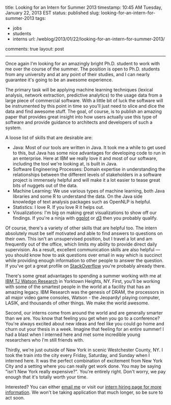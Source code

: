 title: Looking for an Intern for Summer 2013
timestamp: 10:45 AM Tuesday, January 22, 2013 EST
status: published
slug: looking-for-an-intern-for-summer-2013
tags:
- jobs
- students
- interns
url: /weblog/2013/01/22/looking-for-an-intern-for-summer-2013/

comments: true
layout: post

---

Once again I'm looking for an amazingly bright Ph.D. student to work with me over the course of the summer. The position is open to Ph.D. students from any university and at any point of their studies, and I can nearly guarantee it's going to be an awesome experience.

The primary task will be applying machine learning techniques (lexical analysis, network extraction, predictive analytics) to the usage data from a large piece of commercial software. With a little bit of luck the software will be instrumented by this point in time so you'll just need to slice and dice the data and find awesome stuff. The goal, of course, is to publish an amazing paper that provides great insight into how users actually use this type of software and provide guidance to architects and developers of such a system.

A loose list of skills that are desirable are:
* Java: Most of our tools are written in Java. It took me a while to get used to this, but Java has some nice advantages for developing code to run in an enterprise. Here at IBM we really love it and most of our software, including the tool we're looking at, is built in Java.
* Software Engineering Processes: Domain expertise in understanding the relationships between the different levels of stakeholders in a software project is immensely helpful and will make it a lot easier to tease great bits of nuggets out of the data.
* Machine Learning: We use various types of machine learning, both Java libraries and some R to understand the data. On the Java side knowledge of text analysis packages such as OpenNLP is helpful.
* Statistics: I love R. If you love R it helps out.
* Visualizations: I'm big on making great visualizations to show off our findings. If you're a ninja with [ggplot][ggplot] or [d3][d3js] then you probably qualify.

Of course, there's a variety of other skills that are helpful too. The intern absolutely must be self motivated and able to find answers to questions on their own. This isn't an unsupervised position, but I travel a lot and am frequently out of the office, which limits my ability to provide direct daily supervision. As a result, excellent communication skills are also helpful &mdash; you should know how to ask questions over email in way which is succinct while providing enough information to other people to answer the question. If you've got a great profile on [StackOverflow][stackoverflow] you're probably already there.

There's some great advantages to spending a summer working with me at [IBM TJ Watson Research][watson] in Yorktown Heights, NY. First, you'll be working with some of the smartest people in the world at a facility that has an amazing legacy. IBM Research was the genesis of DRAM, the processors in all major video game consoles, Watson - the Jeopardy! playing computer, LASIK, and thousands of other things. We make the world awesome.

Second, our interns come from around the world and are generally smarter than we are. You know that feeling you get when you go to a conference? You're always excited about new ideas and feel like you could go home and churn out your thesis in a week. Imagine that feeling for an entire summer! I had a blast when I interned here and met some incredible young researchers who I'm still friends with.

Thirdly, we're just outside of New York in scenic Westchester County, NY. I took the train into the city every Friday, Saturday, and Sunday when I interned here. It was the perfect combination of excitement from New York City and a setting where you can really get work done. You may be saying "isn't New York really expensive?". You're entirely right. Don't worry, we pay enough that it's totally worth your time.

Interested? You can either [email me][emailme] or visit our [intern hiring page for more information][internpage]. We won't be taking application that much longer, so be sure to act soon.

[watson]: http://www.research.ibm.com/labs/watson/index.shtml
[ggplot]: http://ggplot2.org/
[d3js]: http://d3js.org/
[stackoverflow]: http://www.stackoverflow.com/
[emailme]: mailto:patrick@wagstrom.net
[internpage]: https://jobs3.netmedia1.com/cp/faces/job_summary?job_id=RES-0546073